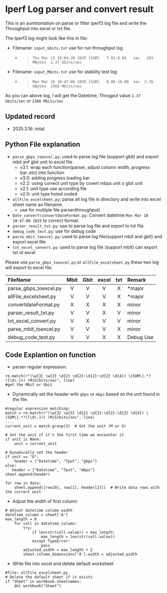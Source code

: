 # Iperf Log parser and convert result

This is an aumtiomation on parse or filter iperf3 log file and write the Throughput into excel or txt file. 

The Iperf3 log might look like this in file:

- Filename: `input_Gbits.txt` use for run throughput log
	- > `Thu Mar 13 10:04:38 2025 [SUM]   7.01-8.01   sec   283 MBytes  2.37 Gbits/sec  `
- Filename: `input_Mbits.txt` use for stability test log
	- > `Mon Mar 10 18:47:06 2025 [SUM]   0.00-10.00  sec  2.76 GBytes  2368 Mbits/sec`

As you can above log, I will get the Datetime, Throgput value `2.37 Gbits/sec` or `2368 Mbits/sec`

## Updated record 
- 2025.3.16: inital 


## Python File explanation 

- `parse_gbps_toexcel.py`: used to parse log file (support gbit) and export mbit anf gbit unit to excel file
	- v3.1: wrap each function(parser, adjust column width, progress bar..etc) into function
	- v3.0: adding progress loading bar
	- v2.2: using correct unit type by covert mbps unit o gbit unit 
	- v2.1: unit type use according file
	- v2.0: unit type hoted coded
- `allFile_excelsheet.py`: parse all log file in directory and write into excel sheet name as filename. 
	- use for multiple file parser(throughput)
- `Date_convert\convertdateFormat.py`: Convert datetime `Mon Mar 10 18:47:06 2025` to correct format.
- `parser_result_txt.py`: use to parse log file and export to txt file. 
- `debug_code_test.py`: use for debug code
- `parse_mbit_toexcel.py`: used to parse log file(support mbit and gbit) and export excel file
- `txt_excel_convert.py`: used to parse log file (support mbit) can export txt ot excel

Please use `parse_gbps_toexcel.py` or `allFile_excelsheet.py` these two log will export to excel file. 

| FileName | Mbit | Gbit |excel|txt|Remark|
| :-- | :--: |:--:|:--:|:--:| :--|
|parse_gbps_toexcel.py | V  | V | V | X |*major|
|allFile_excelsheet.py| V  | V | V | X |*major|
|convertdateFormat.py| X  | X | X | X |minor|
|parser_result_txt.py| V  | V | X | V |minor|
|txt_excel_convert.py| V  | X| V  | V |minor|
|parse_mbit_toexcel.py| V  | V | V | X |minor|
|debug_code_test.py| V  | V | X | X |Debug Use|

## Code Explantion on function
- parser regular expression:

```
re.match(r"(\w{3} \w{3} \d{2} \d{2}:\d{2}:\d{2} \d{4}) \[SUM\].*?([\d\.]+) (M|G)bits/sec", line)
#get the Mbit or Gbit
```

- Dynamically set the header with `gbps` or `mbps` based on the unit found in the file.
```
#regular expression matching:
match = re.match(r"(\w{3} \w{3} \d{2} \d{2}:\d{2}:\d{2} \d{4}) \[SUM\].*?([\d\.]+) (M|G)bits/sec", line)
....
current_unit = match.group(3)  # Get the unit (M or G)

# Set the unit if it's the first time we encounter it
if unit is None:
    unit = current_unit

# Dynamically set the header
if unit == "G":
    header = ["Datetime", "Tput", "gbps"]
else:
   header = ["Datetime", "Tput", "mbps"]
sheet.append(header)

for row in data:
    sheet.append([row[0], row[1], header[2]])  # Write data rows with the correct unit

```

- Adjust the width of first column
```
# Adjust datetime column width
datetime_column = sheet['A']
max_length = 0
    for cell in datetime_column:
        try:
            if len(str(cell.value)) > max_length:
                max_length = len(str(cell.value))
            except TypeError:
                pass
        adjusted_width = max_length + 2
        sheet.column_dimensions['A'].width = adjusted_width
```

- Write file into excel and delete default worksheet 

```
#file: allFile_excelsheet.py
# Delete the default sheet if it exists
if "Sheet" in workbook.sheetnames:
	del workbook["Sheet"]
```
